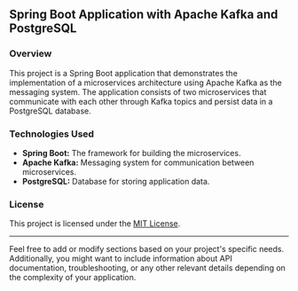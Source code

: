 ## Spring Boot Application with Apache Kafka and PostgreSQL

### Overview

This project is a Spring Boot application that demonstrates the implementation of a microservices architecture using Apache Kafka as the messaging system. The application consists of two microservices that communicate with each other through Kafka topics and persist data in a PostgreSQL database.

### Technologies Used

- **Spring Boot:** The framework for building the microservices.
- **Apache Kafka:** Messaging system for communication between microservices.
- **PostgreSQL:** Database for storing application data.

### License

This project is licensed under the [MIT License](LICENSE).

---

Feel free to add or modify sections based on your project's specific needs. Additionally, you might want to include information about API documentation, troubleshooting, or any other relevant details depending on the complexity of your application.
